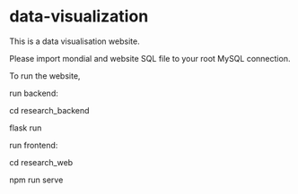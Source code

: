 # data-visualization

This is a data visualisation website.


Please import mondial and website SQL file to your root MySQL connection.


To run the website,

run backend:

cd research_backend

flask run


run frontend:

cd research_web

npm run serve

